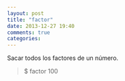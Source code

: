 ```yaml
---
layout: post
title: "factor"
date: 2013-12-27 19:40
comments: true
categories: 
---
```

Sacar todos los factores de un número.

>$ factor 100

